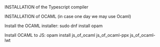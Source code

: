 INSTALLATION of the Typescript compiler

INSTALLATION of OCAML (in case one day we may use Ocaml)

Install the OCAML installer:
sudo dnf install opam

Install OCAML to JS:
opam install js_of_ocaml js_of_ocaml-ppx js_of_ocaml-lwt


